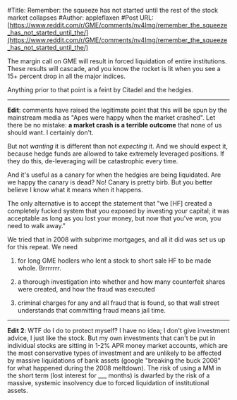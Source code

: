 #Title: Remember: the squeeze has not started until the rest of the stock market collapses
#Author: appleflaxen
#Post URL: [https://www.reddit.com/r/GME/comments/nv4lmg/remember_the_squeeze_has_not_started_until_the/](https://www.reddit.com/r/GME/comments/nv4lmg/remember_the_squeeze_has_not_started_until_the/)


The margin call on GME will result in forced liquidation of entire institutions. These results will cascade, and you know the rocket is lit when you see a 15+ percent drop in all the major indices.

Anything prior to that point is a feint by Citadel and the hedgies.

--------------

**Edit**: comments have raised the legitimate point that this will be spun by the mainstream media as "Apes were happy when the market crashed". Let there be no mistake: **a market crash is a terrible outcome** that none of us should want. I certainly don't. 

But not *wanting* it is different than not *expecting* it. And we should expect it, because hedge funds are allowed to take extremely leveraged positions. If they do this, de-leveraging will be catastrophic every time. 

And it's useful as a canary for when the hedgies are being liquidated. Are we happy the canary is dead? No! Canary is pretty birb. But you better believe I know what it means when it happens.

The only alternative is to accept the statement that "we [HF] created a completely fucked system that you exposed by investing your capital; it was acceptable as long as you lost your money, but now that you've won, you need to walk away." 

We tried that in 2008 with subprime mortgages, and all it did was set us up for this repeat. We need 

1) for long GME hodlers who lent a stock to short sale HF to be made whole. Brrrrrrr.

2) a thorough investigation into whether and how many counterfeit shares were created, and how the fraud was executed

3) criminal charges for any and all fraud that is found, so that wall street understands that committing fraud means jail time.

--------------

**Edit 2**: WTF do I do to protect myself? I have no idea; I don't give investment advice, I just like the stock. But my own investments that can't be put in individual stocks are sitting in 1-2% APR money market accounts, which are the most conservative types of investment and are unlikely to be affected by massive liquidations of bank assets (google "breaking the buck 2008" for what happened during the 2008 meltdown). The risk of using a MM in the short term (lost interest for ___ months) is dwarfed by the risk of a massive, systemic insolvency due to forced liquidation of institutional assets.